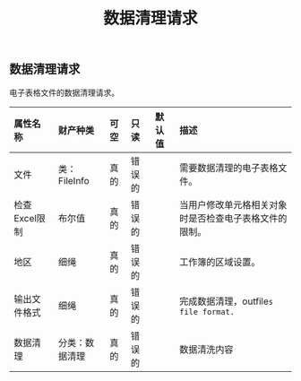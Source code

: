 ﻿---
title: 数据清理请求
second_title: Aspose.Cells Cloud Documen
type: docs
url: /zh/specification/model/datacleansingrequest/
description: Aspose.Cells 云模型规范：DataCleansingRequest。轻松处理 Excel 和其他电子表格文档，具有打开、生成、编辑、拆分、合并、比较和转换等功能
kwords: Excel，Office，电子表格，云 REST API，数据清理请求
weight: 50
---
## **数据清理请求**

电子表格文件的数据清理请求。

|属性名称|财产种类|可空|只读|默认值|描述|
|:- |:- |:- |:- |:- |:- |
|文件|类：FileInfo|真的|错误的||需要数据清理的电子表格文件。|
|检查Excel限制|布尔值|真的|错误的||当用户修改单元格相关对象时是否检查电子表格文件的限制。|
|地区|细绳|真的|错误的||工作簿的区域设置。|
|输出文件格式|细绳|真的|错误的||完成数据清理，outfile`s file format. `|
|数据清理|分类：数据清理|真的|错误的||数据清洗内容|


